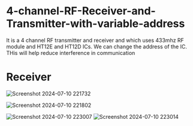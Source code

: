 # 4-channel-RF-Receiver-and-Transmitter-with-variable-address
It is a 4 channel RF transmitter and receiver and which uses 433mhz RF module and HT12E and HT12D ICs.
We can change the address of the IC. THis will help reduce interference in communication
# Receiver

![Screenshot 2024-07-10 221732](https://github.com/ANSHUMANDOCX/4-channel-RF-Receiver-and-Transmitter-with-variable-address-/assets/79320208/189ea5eb-26aa-45a9-8d4c-61056e840e51)

![Screenshot 2024-07-10 221802](https://github.com/ANSHUMANDOCX/4-channel-RF-Receiver-and-Transmitter-with-variable-address-/assets/79320208/0df0c8b6-1e87-44e1-bb47-5eb28771e0f3)

![Screenshot 2024-07-10 223007](https://github.com/ANSHUMANDOCX/4-channel-RF-Receiver-and-Transmitter-with-variable-address-/assets/79320208/dd0d6f34-fb70-415c-9d7c-909a134de57e)
![Screenshot 2024-07-10 223014](https://github.com/ANSHUMANDOCX/4-channel-RF-Receiver-and-Transmitter-with-variable-address-/assets/79320208/776a18b0-a094-4473-970d-2bb8d59b2af6)
